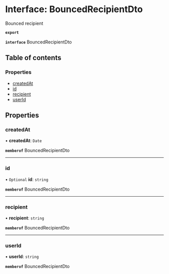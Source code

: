 # Interface: BouncedRecipientDto

Bounced recipient

**`export`**

**`interface`** BouncedRecipientDto

## Table of contents

### Properties

- [createdAt](BouncedRecipientDto.md#createdat)
- [id](BouncedRecipientDto.md#id)
- [recipient](BouncedRecipientDto.md#recipient)
- [userId](BouncedRecipientDto.md#userid)

## Properties

### createdAt

• **createdAt**: `Date`

**`memberof`** BouncedRecipientDto

___

### id

• `Optional` **id**: `string`

**`memberof`** BouncedRecipientDto

___

### recipient

• **recipient**: `string`

**`memberof`** BouncedRecipientDto

___

### userId

• **userId**: `string`

**`memberof`** BouncedRecipientDto
